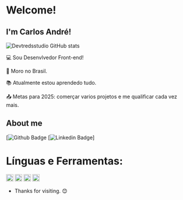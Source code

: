  # Welcome! 

 ## I'm Carlos André! 


![Devtredsstudio GitHub stats](https://github-readme-stats.vercel.app/api?username=devtredsstudio&theme=dark&show_icons=true)
<br>

:computer: Sou Desenvlvedor Front-end!

:house_with_garden: Moro no Brasil.

:books: Atualmente estou aprendedo tudo.

:outbox_tray: Metas para 2025: comerçar varios projetos e me qualificar cada vez mais.

 

## About me

[![Github Badge](https://img.shields.io/badge/-Github-000?style=flat-square&logo=Github&logoColor=white&link=https://github.com/devtredsstudio)
[![Linkedin Badge](https://img.shields.io/badge/-LinkedIn-blue?style=flat-square&logo=Linkedin&logoColor=white&link=https://www.linkedin.com/in/carlostreds/)]

# Línguas e Ferramentas:

<code><img height="20" src= "https://img.shields.io/badge/HTML5-E34F26?style=for-the-badge&logo=html5&logoColor=white"></code>
<code><img height="20" src= "https://img.shields.io/badge/CSS3-1572B6?style=for-the-badge&logo=css3&logoColor=white"></code>
<code><img height="20" src= "https://img.shields.io/badge/JavaScript-323330?style=for-the-badge&logo=javascript&logoColor=F7DF1E"></code>
<code><img height="20" src= "https://img.shields.io/badge/PHP-777BB4?style=for-the-badge&logo=php&logoColor=white"></code>


- Thanks for visiting. :blush:




